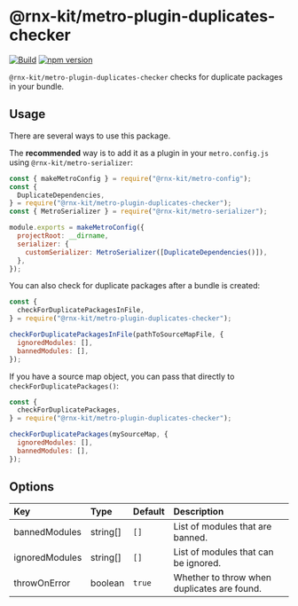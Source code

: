 # @rnx-kit/metro-plugin-duplicates-checker

[![Build](https://github.com/microsoft/rnx-kit/actions/workflows/build.yml/badge.svg)](https://github.com/microsoft/rnx-kit/actions/workflows/build.yml)
[![npm version](https://img.shields.io/npm/v/@rnx-kit/metro-plugin-duplicates-checker)](https://www.npmjs.com/package/@rnx-kit/metro-plugin-duplicates-checker)

`@rnx-kit/metro-plugin-duplicates-checker` checks for duplicate packages in your
bundle.

## Usage

There are several ways to use this package.

The **recommended** way is to add it as a plugin in your `metro.config.js` using
`@rnx-kit/metro-serializer`:

```js
const { makeMetroConfig } = require("@rnx-kit/metro-config");
const {
  DuplicateDependencies,
} = require("@rnx-kit/metro-plugin-duplicates-checker");
const { MetroSerializer } = require("@rnx-kit/metro-serializer");

module.exports = makeMetroConfig({
  projectRoot: __dirname,
  serializer: {
    customSerializer: MetroSerializer([DuplicateDependencies()]),
  },
});
```

You can also check for duplicate packages after a bundle is created:

```js
const {
  checkForDuplicatePackagesInFile,
} = require("@rnx-kit/metro-plugin-duplicates-checker");

checkForDuplicatePackagesInFile(pathToSourceMapFile, {
  ignoredModules: [],
  bannedModules: [],
});
```

If you have a source map object, you can pass that directly to
`checkForDuplicatePackages()`:

```js
const {
  checkForDuplicatePackages,
} = require("@rnx-kit/metro-plugin-duplicates-checker");

checkForDuplicatePackages(mySourceMap, {
  ignoredModules: [],
  bannedModules: [],
});
```

## Options

| Key            | Type     | Default | Description                                 |
| :------------- | :------- | :------ | :------------------------------------------ |
| bannedModules  | string[] | `[]`    | List of modules that are banned.            |
| ignoredModules | string[] | `[]`    | List of modules that can be ignored.        |
| throwOnError   | boolean  | `true`  | Whether to throw when duplicates are found. |
